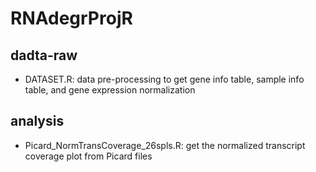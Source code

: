 # RNAdegrProjR


## dadta-raw
- DATASET.R: data pre-processing to get gene info table, sample info table, and gene expression normalization

## analysis
- Picard_NormTransCoverage_26spls.R: get the normalized transcript coverage plot from Picard files
